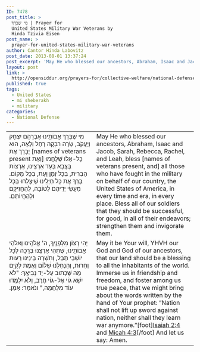 ```yaml
---
ID: 7478
post_title: >
  מִי שֶׁבֵּרַךְ | Prayer for
  United States Military War Veterans by
  Hinda Tzivia Eisen
post_name: >
  prayer-for-united-states-military-war-veterans
author: Cantor Hinda Labovitz
post_date: 2013-08-01 13:37:24
post_excerpt: 'May He who blessed our ancestors, Abraham, Isaac and Jacob, Sarah, Rebecca, Rachel, and Leah, bless [names of veterans present, and] all those who have fought in the military on behalf of our country, the United States of America, in every time and era, in every place. Bless all of our soldiers that they should be successful, for good, in all of their endeavors; strengthen them and invigorate them. May it be Your will, YHVH our God and God of our ancestors, that our land should be a blessing to all the inhabitants of the world. Immerse us in friendship and freedom, and foster among us true peace, that we might bring about the words written by the hand of Your prophet: “Nation shall not lift up sword against nation, neither shall they learn war anymore.” And let us say: Amen.'
layout: post
link: >
  http://opensiddur.org/prayers-for/collective-welfare/national-defense/prayer-for-united-states-military-war-veterans/
published: true
tags:
  - United States
  - mi sheberakh
  - military
categories:
  - National Defense
---
```


<table style="margin-left: auto;margin-right: auto;">
<tbody>
<tr>
<td style="vertical-align:top;" width="46%">
<div class="liturgy"><span lang="he">
מִי שֶׁבֵּרַךְ אֲבוֹתֵֽינוּ אַבְרָהָם יִצְחָק וְיַעֲקֹב, שָׂרָה רִבְקָה רָחֵל וְלֵאָה, הוּא יְבָרֵך אֶת [<span lang="en">names of veterans present</span> וְאֶת] כׇּל-אֵלוּ שֶׁלָחֲמוּ בַּצָּבָא בְּעָד אַרְצֵינוּ, אַרְצוֹת הַבְּרִית, בְּכׇל זְמָן וַעֵת, בְּכׇל מָקוֹם. בָּרֵךְ אֶת כׇּל חַיָּלֵֽינוּ שֶׁיִּצְלְחוּ בְּכׇל מַעֲשֵׂי יְדֵיהֶם לְטוֹבָה, לְהַחֲזִיקָם וּלְהַחֲיוֹתָם.‏
</span></div></td>
 
<td style="vertical-align:top;" width="53%"><div class="english">
May He who blessed our ancestors, Abraham, Isaac and Jacob, Sarah, Rebecca, Rachel, and Leah, bless [names of veterans present, and] all those who have fought in the military on behalf of our country, the United States of America, in every time and era, in every place. Bless all of our soldiers that they should be successful, for good, in all of their endeavors; strengthen them and invigorate them. 
	</div></td></tr>
<tr><td style="vertical-align:top;" width="46%"><div class="liturgy"><span lang="he">
יְהִי רָצוֹן מִלְּפָנֶֽיךָ, ה' אֱלֹהֵֽינוּ וֵאלֹהֵי אֲבוֹתֵֽינוּ, שֶׁתְּהִי אַרְצֵֽנוּ בְּרָכָה לְכׇל יוֹשְׁבֵי תֵבֵל, וְתִשְׁרָה בֵּינֵינוּ רֵעוּת וְחֵרוּת, וְהַנְחִלֵנוּ שָׁלוֹם וְאֶמֶת לְקָיֵּם מָה שֶׁכָּתוּב עַל-יָד נְבִיאֶֽךָ: "לֹא יִשָׁא גוֹי אֶל-גוֹי חֶרֶב, וְלֹא יִלְמְדוּ עוֹד מִלְחָמָה," ונֹאמָר: אָמֵן.‏
</span></div></td>
 
<td style="vertical-align:top;" width="53%"><div class="english">
May it be Your will, YHVH our God and God of our ancestors, that our land should be a blessing to all the inhabitants of the world. Immerse us in friendship and freedom, and foster among us true peace, that we might bring about the words written by the hand of Your prophet: “Nation shall not lift up sword against nation, neither shall they learn war anymore.”[foot]<a href="http://www.sefaria.org/Isaiah.2.4?lang=he-en&layout=heLeft&sidebarLang=all">Isaiah 2:4</a> and <a href="http://www.sefaria.org/Micah.4.3?lang=he-en&layout=heLeft&sidebarLang=all">Micah 4:3</a>[/foot] And let us say: Amen.
</td></tr>
</tbody>
</tbody></tbody></tbody></table>